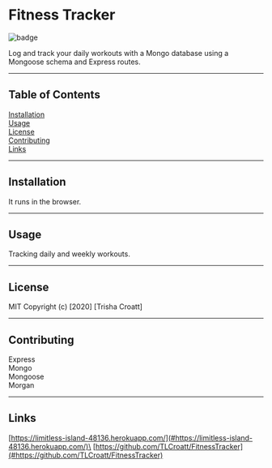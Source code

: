 # Fitness Tracker
    
![badge](https://img.shields.io/badge/license--green)

Log and track your daily workouts with a Mongo database using a Mongoose schema and Express routes.

---

## Table of Contents
[Installation](#installation)\
[Usage](#usage)\
[License](#license)\
[Contributing](#contributing)\
[Links](#links)

---

## Installation
It runs in the browser.

---

## Usage
Tracking daily and weekly workouts.

---

## License

MIT Copyright (c) [2020] [Trisha Croatt]

---

## Contributing
Express\
Mongo\
Mongoose\
Morgan

---

## Links
[https://limitless-island-48136.herokuapp.com/](#https://limitless-island-48136.herokuapp.com/)\
[https://github.com/TLCroatt/FitnessTracker](#https://github.com/TLCroatt/FitnessTracker)